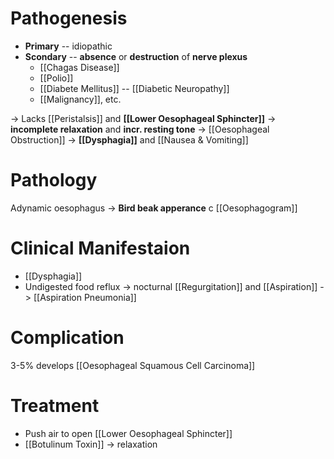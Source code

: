 # Pathogenesis
- **Primary** -- idiopathic
- **Scondary** -- **absence** or **destruction** of **nerve plexus**
	- [[Chagas Disease]]
	- [[Polio]]
	- [[Diabete Mellitus]] -- [[Diabetic Neuropathy]]
	- [[Malignancy]], etc.

-> Lacks [[Peristalsis]] and **[[Lower Oesophageal Sphincter]]** -> **incomplete relaxation** and **incr. resting tone** -> [[Oesophageal Obstruction]] -> **[[Dysphagia]]** and [[Nausea & Vomiting]]

# Pathology
Adynamic oesophagus -> **Bird beak apperance** c [[Oesophagogram]]

# Clinical Manifestaion
- [[Dysphagia]]
- Undigested food reflux -> nocturnal [[Regurgitation]] and [[Aspiration]] -> [[Aspiration Pneumonia]]

# Complication
3-5% develops [[Oesophageal Squamous Cell Carcinoma]]

# Treatment
- Push air to open [[Lower Oesophageal Sphincter]]
- [[Botulinum Toxin]] -> relaxation
